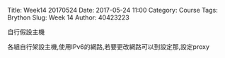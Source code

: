 Title: Week14 20170524 
Date: 2017-05-24 11:00
Category: Course
Tags: Brython
Slug: Week 14
Author: 40423223

自行假設主機
<!-- PELICAN_END_SUMMARY -->

各組自行架設主機,使用IPv6的網路,若要更改網路可以到設定那,設定proxy
